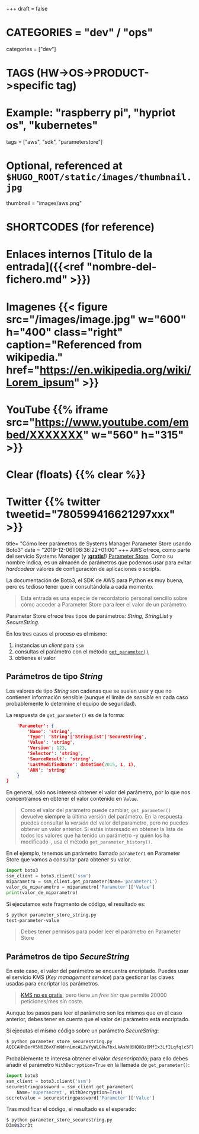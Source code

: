 +++
draft = false

# CATEGORIES = "dev" / "ops"
categories = ["dev"]
# TAGS (HW->OS->PRODUCT->specific tag)
# Example: "raspberry pi", "hypriot os", "kubernetes"

tags = ["aws", "sdk", "parameterstore"]

# Optional, referenced at `$HUGO_ROOT/static/images/thumbnail.jpg`
thumbnail = "images/aws.png"

# SHORTCODES (for reference)

# Enlaces internos [Titulo de la entrada]({{<ref "nombre-del-fichero.md" >}})

# Imagenes {{< figure src="/images/image.jpg" w="600" h="400" class="right" caption="Referenced from wikipedia." href="https://en.wikipedia.org/wiki/Lorem_ipsum" >}}
# YouTube {{% iframe src="https://www.youtube.com/embed/XXXXXXX" w="560" h="315" >}}
# Clear (floats) {{% clear %}}
# Twitter {{% twitter tweetid="780599416621297xxx" >}}

title=  "Cómo leer parámetros de Systems Manager Parameter Store usando Boto3"
date = "2019-12-06T08:36:22+01:00"
+++
AWS ofrece, como parte del servicio Systems Manager (y [¡**gratis**!](https://aws.amazon.com/systems-manager/pricing/#Parameter_Store)) [Parameter Store](https://docs.aws.amazon.com/systems-manager/latest/userguide/systems-manager-parameter-store.html). Como su nombre indica, es un almacén de parámetros que podemos usar para evitar *hardcodear* valores de configuración de aplicaciones o scripts.

La documentación de Boto3, el SDK de AWS para Python es muy buena, pero es tedioso tener que ir consultándola a cada momento.

> Esta entrada es una especie de recordatorio personal sencillo sobre cómo acceder a Parameter Store para leer el valor de un parámetro.
<!--more-->
Parameter Store ofrece tres tipos de parámetros: *String*, *StringList* y *SecureString*.

En los tres casos el proceso es el mismo:

1. instancias un *client* para `ssm`
1. consultas el parámetro con el método [`get_parameter()`](https://boto3.amazonaws.com/v1/documentation/api/latest/reference/services/ssm.html#SSM.Client.get_parameter)
1. obtienes el valor

## Parámetros de tipo *String*

Los valores de tipo *String* son cadenas que se suelen usar y que no contienen información sensible (aunque el límite de *sensible* en cada caso probablemente lo determine el equipo de seguridad).

La respuesta de `get_parameter()` es de la forma:

```json
    'Parameter': {
        'Name': 'string',
        'Type': 'String'|'StringList'|'SecureString',
        'Value': 'string',
        'Version': 123,
        'Selector': 'string',
        'SourceResult': 'string',
        'LastModifiedDate': datetime(2015, 1, 1),
        'ARN': 'string'
    }
}
```

En general, sólo nos interesa obtener el valor del parámetro, por lo que nos concentramos en obtener el valor contenido en `Value`.

> Como el valor del parámetro puede cambiar, `get_parameter()` devuelve **siempre** la última versión del parámetro. En la respuesta puedes consultar la *versión* del valor del parametro, pero no puedes obtener un valor anterior. Si estás interesado en obtener la lista de todos los valores que ha tenido un parámetro -y quién los ha modificado-, usa el método `get_parameter_history()`.

En el ejemplo, tenemos un parámetro llamado `parameter1` en Parameter Store que vamos a consultar para obtener su valor.

```python
import boto3
ssm_client = boto3.client('ssm')
miparametro = ssm_client.get_parameter(Name='parameter1')
valor_de_miparametro = miparametro['Parameter']['Value']
print(valor_de_miparametro)
```

Si ejecutamos este fragmento de código, el resultado es:

```bash
$ python parameter_store_string.py
test-parameter-value
```

> Debes tener permisos para poder leer el parámetro en Parameter Store

## Parámetros de tipo *SecureString*

En este caso, el valor del parámetro se encuentra encriptado. Puedes usar el servicio KMS (*Key management service*) para gestionar las claves usadas para encriptar los parámetros.

> [KMS no es gratis](https://aws.amazon.com/kms/pricing/), pero tiene un *free tier* que permite 20000 peticiones/mes sin coste.

Aunque los pasos para leer el parámetro son los mismos que en el caso anterior, debes tener en cuenta que el valor del parámetro está encriptado.

Si ejecutas el mismo código sobre un parámetro *SecureString*:

```bash
$ python parameter_store_securestring.py
AQICAHhIerV5N6Z6vXFmNd+nLmcALZwYyWLGXw7bxLkAshH6HQH8z8MfIx3LfILqfqlc5FDSAAAAaDBmBgkqhkiG9w0BBwagWTBXAgEAMFIGCSqGSIb3DQEHATAeBglghkgBZQMEAS4wEQQMWnlSalVYxWZ0hRClAgEQgCUdjEnBYX2THX6kWC+8hrWxPkUM4vAx+ErKMt/47gyDHwHkjFuL
```

Probablemente te interesa obtener el valor *desencriptado*; para ello debes añadir el parámetro `WithDecryption=True` en la llamada de `get_parameter()`:

```python
import boto3
ssm_client = boto3.client('ssm')
securestringpassword = ssm_client.get_parameter(
    Name='supersecret', WithDecryption=True)
secretvalue = securestringpassword['Parameter']['Value']
```

Tras modificar el código, el resultado es el esperado:

```bash
$ python parameter_store_securestring.py
D3m0$3cr3t
```
